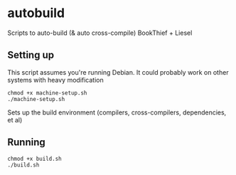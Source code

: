 # autobuild

Scripts to auto-build (& auto cross-compile) BookThief + Liesel

## Setting up

This script assumes you're running Debian. It could probably work on other systems with heavy modification

```
chmod +x machine-setup.sh
./machine-setup.sh
```

Sets up the build environment (compilers, cross-compilers, dependencies, et al)

## Running

```
chmod +x build.sh
./build.sh
```
